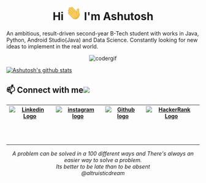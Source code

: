 <h1 align="center">Hi <img src="https://raw.githubusercontent.com/ABSphreak/ABSphreak/master/gifs/Hi.gif" width="40px"/> I'm Ashutosh</h1>


An ambitious, result-driven second-year B-Tech student with works in Java, Python, Android Studio(Java) and Data Science. Constantly looking for new ideas to implement in the real world.



 <p align="center"> <img src="https://github.com/tusharnankani/tusharnankani/blob/master/Assets/coder.gif" alt="codergif" /> </p>


[![Ashutosh's github stats](https://github-readme-stats.vercel.app/api?username=altruisticdream&hide=stars,issues&count_private=true&show_icons=true&theme=gotham)](https://github.com/altruisticdream/github-readme-stats)


<h2>
📫 Connect with me<img src="https://github.com/tusharnankani/tusharnankani/blob/master/Assets/Handshake.gif" height="32px">
</h2>

| [<img src="https://github.com/tusharnankani/tusharnankani/blob/master/Assets/Linkedin.svg" alt="Linkedin Logo" width="32">](https://www.linkedin.com/in/ashutosh-gautam-bb8236194/) |  [<img src="https://github.com/tusharnankani/tusharnankani/blob/master/Assets/Instagram.svg" alt="instagram logo" width="32">](https://www.instagram.com/altruistic_dream/)| [<img src="https://cdn.svgporn.com/logos/github-icon.svg" alt="Github logo" width="34">](https://github.com/altruisticdream) | [<img src="https://github.com/tusharnankani/tusharnankani/blob/master/Assets/HackerRank.svg" alt="HackerRank Logo" width="30">](https://www.hackerrank.com/Ashutosh054)
|:---:|:---:|:---:|:---:|

<br>
<br>

--- 

<p align="center">
   <i>A problem can be solved in a 100 different ways and There's always an easier way to solve a problem.</i>
   <br>
   <i>Its better to be late than to be absent</i>
   <br>
   <i>@altruisticdream</i>
   <br>
